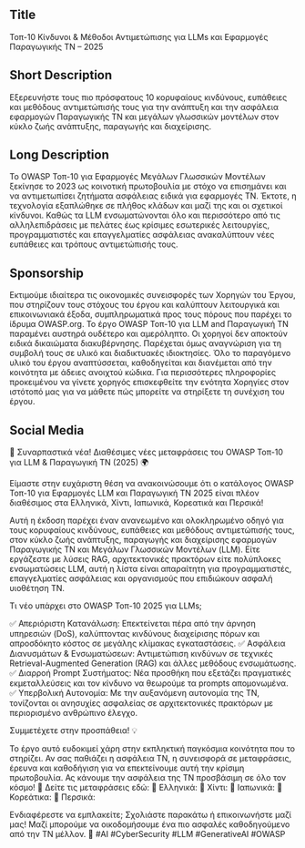 ## Title
Τοπ-10 Κίνδυνοι & Μέθοδοι Αντιμετώπισης για LLMs και Εφαρμογές Παραγωγικής ΤΝ – 2025

## Short Description
Εξερευνήστε τους πιο πρόσφατους 10 κορυφαίους κινδύνους, ευπάθειες και μεθόδους αντιμετώπισής τους για την ανάπτυξη και την ασφάλεια εφαρμογών Παραγωγικής ΤΝ και μεγάλων γλωσσικών μοντέλων στον κύκλο ζωής ανάπτυξης, παραγωγής και διαχείρισης.

## Long Description
Το OWASP Τοπ-10 για Εφαρμογές Μεγάλων Γλωσσικών Μοντέλων ξεκίνησε το 2023 ως κοινοτική πρωτοβουλία με στόχο να επισημάνει και να αντιμετωπίσει ζητήματα ασφάλειας ειδικά για εφαρμογές ΤΝ. Έκτοτε, η τεχνολογία εξαπλώθηκε σε πλήθος κλάδων και μαζί της και οι σχετικοί κίνδυνοι. Καθώς τα LLM ενσωματώνονται όλο και περισσότερο από τις αλληλεπιδράσεις με πελάτες έως κρίσιμες εσωτερικές λειτουργίες, προγραμματιστές και επαγγελματίες ασφάλειας ανακαλύπτουν νέες ευπάθειες και τρόπους αντιμετώπισής τους.

## Sponsorship
Εκτιμούμε ιδιαίτερα τις οικονομικές συνεισφορές των Χορηγών του Έργου, που στηρίζουν τους στόχους του έργου και καλύπτουν λειτουργικά και επικοινωνιακά έξοδα, συμπληρωματικά προς τους πόρους που παρέχει το ίδρυμα OWASP.org. Το έργο OWASP Τοπ-10 για LLM and Παραγωγική ΤΝ παραμένει αυστηρά ουδέτερο και αμερόληπτο. Οι χορηγοί δεν αποκτούν ειδικά δικαιώματα διακυβέρνησης. Παρέχεται όμως αναγνώριση για τη συμβολή τους σε υλικό και διαδικτυακές ιδιοκτησίες. 
Όλο το παραγόμενο υλικό του έργου αναπτύσσεται, καθοδηγείται και διανέμεται από την κοινότητα με άδειες ανοιχτού κώδικα. Για περισσότερες πληροφορίες προκειμένου να γίνετε χορηγός επισκεφθείτε την ενότητα Χορηγίες στον ιστότοπό μας για να μάθετε πώς μπορείτε να στηρίξετε τη συνέχιση του έργου.

## Social Media
🚀 Συναρπαστικά νέα! Διαθέσιμες νέες μεταφράσεις του OWASP Τοπ-10 για LLM & Παραγωγική ΤΝ (2025) 🌍

Είμαστε στην ευχάριστη θέση να ανακοινώσουμε ότι ο κατάλογος OWASP Τοπ-10 για Εφαρμογές LLM και Παραγωγική ΤΝ 2025 είναι πλέον διαθέσιμος στα Ελληνικά, Χίντι, Ιαπωνικά, Κορεατικά και Περσικά!

Αυτή η έκδοση παρέχει έναν ανανεωμένο και ολοκληρωμένο οδηγό για τους κορυφαίους κινδύνους, ευπάθειες και μεθόδους αντιμετώπισής τους, στον κύκλο ζωής ανάπτυξης, παραγωγής και διαχείρισης εφαρμογών Παραγωγικής ΤΝ και Μεγάλων Γλωσσικών Μοντέλων (LLM). Είτε εργάζεστε με λύσεις RAG, αρχιτεκτονικές πρακτόρων είτε πολύπλοκες ενσωματώσεις LLM, αυτή η λίστα είναι απαραίτητη για προγραμματιστές, επαγγελματίες ασφάλειας και οργανισμούς που επιδιώκουν ασφαλή υιοθέτηση ΤΝ.

Τι νέο υπάρχει στο OWASP Τοπ-10 2025 για LLMs;

✅ Απεριόριστη Κατανάλωση: Επεκτείνεται πέρα από την άρνηση υπηρεσιών (DoS), καλύπτοντας κινδύνους διαχείρισης πόρων και απροσδόκητο κόστος σε μεγάλης κλίμακας εγκαταστάσεις.
✅ Ασφάλεια Διανυσμάτων & Ενσωματώσεων: Αντιμετώπιση κινδύνων σε τεχνικές Retrieval-Augmented Generation (RAG) και άλλες μεθόδους ενσωμάτωσης.
✅ Διαρροή Prompt Συστήματος: Νέα προσθήκη που εξετάζει πραγματικές εκμεταλλεύσεις και τον κίνδυνο να θεωρούμε τα prompts απομονωμένα.
✅ Υπερβολική Αυτονομία: Με την αυξανόμενη αυτονομία της ΤΝ, τονίζονται οι ανησυχίες ασφαλείας σε αρχιτεκτονικές πρακτόρων με περιορισμένο ανθρώπινο έλεγχο.

Συμμετέχετε στην προσπάθεια! 💡

Το έργο αυτό ευδοκιμεί χάρη στην εκπληκτική παγκόσμια κοινότητα που το στηρίζει. Αν σας παθιάζει η ασφάλεια ΤΝ, η συνεισφορά σε μεταφράσεις, έρευνα και καθοδήγιση για να επεκτείνουμε αυτή την κρίσιμη πρωτοβουλία. Ας κάνουμε την ασφάλεια της ΤΝ προσβάσιμη σε όλο τον κόσμο!
📢 Δείτε τις μεταφράσεις εδώ:
 🔗 Ελληνικά:
 🔗 Χίντι:
 🔗 Ιαπωνικά:
 🔗 Κορεάτικα:
 🔗 Περσικά:

Ενδιαφέρεστε να εμπλακείτε; Σχολιάστε παρακάτω ή επικοινωνήστε μαζί μας! Μαζί μπορούμε να οικοδομήσουμε ένα πιο ασφαλές καθοδηγούμενο από την ΤΝ μέλλον. 💙 #AI #CyberSecurity #LLM #GenerativeAI #OWASP
